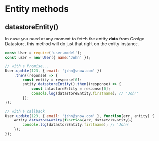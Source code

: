 # Entity methods

## datastoreEntity()

In case you need at any moment to fetch the entity **data** from Goolge Datastore, this method will do just that right on the entity instance.

```js
const User = require('user.model');
const user = new User({ name:'John' });

// with a Promise...
User.update(123, { email: 'john@snow.com' })
    .then((reponse) => {
        const entity = response[0];
        entity.datastoreEntity().then((response) => {
            const datastoreEntity = response[0];
            console.log(datastoreEntity.firstname); // 'John'
        });
});

// with a callback
User.update(123, { email: 'john@snow.com' }, function(err, entity) {
    entity.datastoreEntity(function(err, datastoreEntity){
        console.log(datastoreEntity.firstname); // 'John'
    });
});

```
